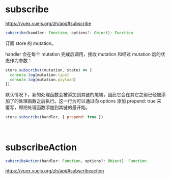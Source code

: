 # subscribe

https://vuex.vuejs.org/zh/api/#subscribe 

```js
subscribe(handler: Function, options?: Object): Function
```
订阅 store 的 mutation。 

handler 会在每个 mutation 完成后调用，接收 mutation 和经过 mutation 后的状态作为参数：

```js
store.subscribe((mutation, state) => {
  console.log(mutation.type)
  console.log(mutation.payload)
});
```
默认情况下，新的处理函数会被添加到其链的尾端，因此它会在其它之前已经被添加了的处理函数之后执行。这一行为可以通过向 options 添加 prepend: true 来覆写，即把处理函数添加到其链的最开始。

```js
store.subscribe(handler, { prepend: true })
```

<br>

# subscribeAction

```js
subscribeAction(handler: Function, options?: Object): Function
```

https://vuex.vuejs.org/zh/api/#subscribeaction
